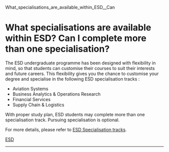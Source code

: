 What_specialisations_are_available_within_ESD__Can



What specialisations are available within ESD? Can I complete more than one specialisation?
===========================================================================================

The ESD undergraduate programme has been designed with flexibility in mind, so that students can customise their courses to suit their interests and future careers. This flexibility gives you the chance to customise your degree and specialise in the following ESD specialisation tracks :

* Aviation Systems
* Business Analytics & Operations Research
* Financial Services
* Supply Chain & Logistics

With proper study plan, ESD students may complete more than one specialisation track. Pursuing specialisation is optional.

For more details, please refer to [ESD Specialisation tracks](/esd/education/undergraduate/specialisation-tracks/overview/).

[ESD](https://www.sutd.edu.sg/esd/tag/esd/)

---


